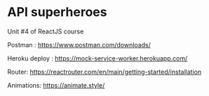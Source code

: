# API superheroes

Unit #4 of ReactJS course

Postman : https://www.postman.com/downloads/

Heroku deploy : https://mock-service-worker.herokuapp.com/

Router: https://reactrouter.com/en/main/getting-started/installation

Animations: https://animate.style/

